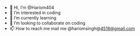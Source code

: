 - 👋 Hi, I’m @Hariom404
- 👀 I’m interested in coding
- 🌱 I’m currently learning 
- 💞️ I’m looking to collaborate on coding 
- 📫 How to reach me mail me @hariomsingh@4518@gmail.com

<!---
Hariom404/Hariom404 is a ✨ special ✨ repository because its `README.md` (this file) appears on your GitHub profile.
You can click the Preview link to take a look at your changes.
--->
